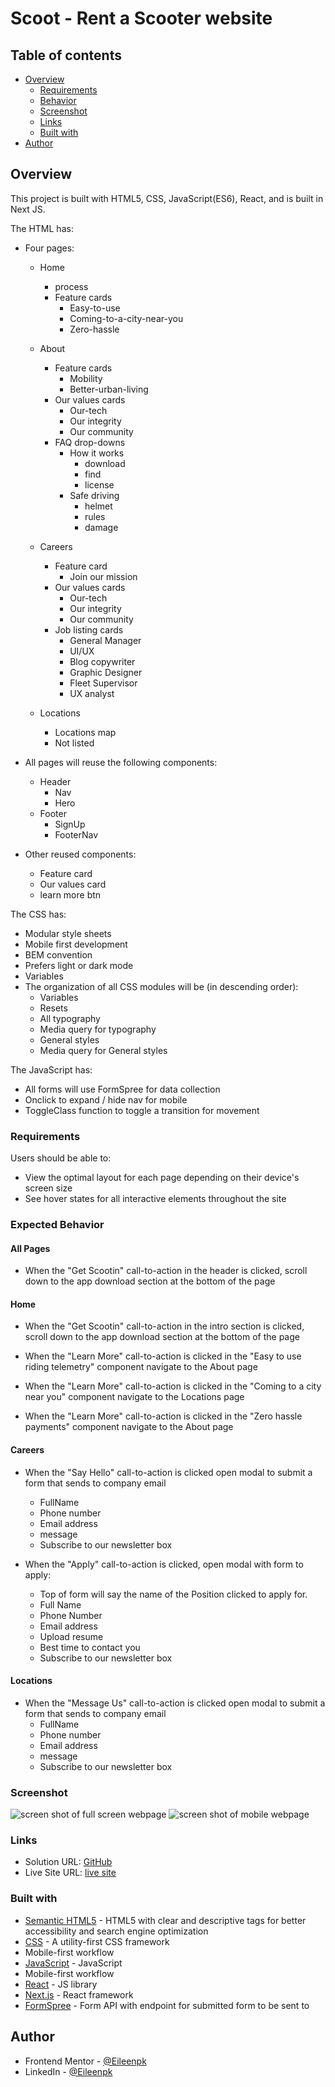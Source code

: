 # Scoot - Rent a Scooter website

## Table of contents

- [Overview](#overview)
  - [Requirements](#Requirements)
  - [Behavior](#expected-behavior)
  - [Screenshot](#screenshot)
  - [Links](#links)
  - [Built with](#built-with)
- [Author](#author)

## Overview
This project is built with HTML5, CSS, JavaScript(ES6), React, and is built in Next JS.

The HTML has:
- Four pages:
    - Home
        - process 
        - Feature cards
            - Easy-to-use
            - Coming-to-a-city-near-you
            - Zero-hassle

    - About
        - Feature cards
            - Mobility
            - Better-urban-living
        - Our values cards
            - Our-tech
            - Our integrity
            - Our community
        - FAQ drop-downs
            - How it works
                - download
                - find
                - license
            - Safe driving
                - helmet
                - rules
                - damage

    - Careers 
        - Feature card
            - Join our mission
        - Our values cards
            - Our-tech
            - Our integrity
            - Our community
        - Job listing cards
            - General Manager
            - UI/UX
            - Blog copywriter
            - Graphic Designer
            - Fleet Supervisor
            - UX analyst
        
    - Locations
        - Locations map
        - Not listed

- All pages will reuse the following components:
    - Header
        - Nav
        - Hero
    - Footer
        - SignUp
        - FooterNav

- Other reused components:
    - Feature card
    - Our values card
    - learn more btn

The CSS has:
- Modular style sheets
- Mobile first development
- BEM convention
- Prefers light or dark mode
- Variables
- The organization of all CSS modules will be (in descending order):
    - Variables
    - Resets
    - All typography
    - Media query for typography
    - General styles
    - Media query for General styles

The JavaScript has:
- All forms will use FormSpree for data collection
- Onclick to expand / hide nav for mobile
- ToggleClass function to toggle a transition for movement


### Requirements 

Users should be able to:

- View the optimal layout for each page depending on their device's screen size
- See hover states for all interactive elements throughout the site

### Expected Behavior

#### All Pages

- When the "Get Scootin" call-to-action in the header is clicked, scroll down to the app download section at the bottom of the page

#### Home

- When the "Get Scootin" call-to-action in the intro section is clicked, scroll down to the app download section at the bottom of the page

- When the "Learn More" call-to-action is clicked in the "Easy to use riding telemetry" component navigate to the About page

- When the "Learn More" call-to-action is clicked in the "Coming to a city near you" component navigate to the Locations page

- When the "Learn More" call-to-action is clicked in the "Zero hassle payments" component navigate to the About page

#### Careers

- When the "Say Hello" call-to-action is clicked open modal to submit a form that sends to company email
    - FullName
    - Phone number
    - Email address
    - message
    - Subscribe to our newsletter box

- When the "Apply" call-to-action is clicked, open modal with form to apply:
    - Top of form will say the name of the Position clicked to apply for.
    - Full Name
    - Phone Number
    - Email address
    - Upload resume
    - Best time to contact you 
    - Subscribe to our newsletter box
#### Locations

- When the "Message Us" call-to-action is clicked open modal to submit a form that sends to company email
    - FullName
    - Phone number
    - Email address
    - message
    - Subscribe to our newsletter box

### Screenshot

![screen shot of full screen webpage]()
![screen shot of mobile webpage]()
### Links

- Solution URL: [GitHub]()
- Live Site URL: [live site]()

### Built with

- [Semantic HTML5](https://developer.mozilla.org/en-US/docs/Glossary/HTML5) - HTML5 with clear and descriptive tags for better accessibility and search engine optimization
- [CSS](https://www.w3.org/Style/CSS/Overview.en.html) - A utility-first CSS framework
- Mobile-first workflow
- [JavaScript](https://js.org/) - JavaScript
- Mobile-first workflow
- [React](https://reactjs.org/) - JS library
- [Next.js](https://nextjs.org/) - React framework
- [FormSpree](https://formspree.io/) - Form API with endpoint for submitted form to be sent to

## Author

- Frontend Mentor - [@Eileenpk](https://www.frontendmentor.io/profile/Eileenpk)
- LinkedIn - [@Eileenpk](www.linkedin.com/in/eileen-dangelo)